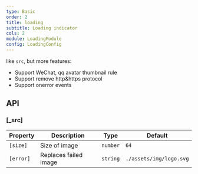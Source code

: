 ```yaml
---
type: Basic
order: 2
title: loading
subtitle: Loading indicator
cols: 2
module: LoadingModule
config: LoadingConfig
---
```


like `src`, but more features:

- Support WeChat, qq avatar thumbnail rule
- Support remove http&https protocol
- Support onerror events

## API

### [_src]

| Property  | Description           | Type     | Default                 |
| --------- | --------------------- | -------- | ----------------------- |
| `[size]`  | Size of image         | `number` | `64`                    |
| `[error]` | Replaces failed image | `string` | `./assets/img/logo.svg` |
